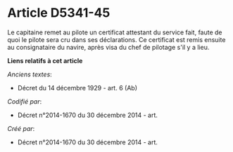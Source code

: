 # Article D5341-45

Le capitaine remet au pilote un certificat attestant du service fait, faute de quoi le pilote sera cru dans ses déclarations.
Ce certificat est remis ensuite au consignataire du navire, après visa du chef de pilotage s'il y a lieu.

**Liens relatifs à cet article**

_Anciens textes_:

  - Décret du 14 décembre 1929 - art. 6 (Ab)

_Codifié par_:

  - Décret n°2014-1670 du 30 décembre 2014 - art.

_Créé par_:

  - Décret n°2014-1670 du 30 décembre 2014 - art.
